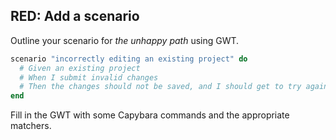 ## RED: Add a scenario


Outline your scenario for *the unhappy path* using GWT.

```ruby
scenario "incorrectly editing an existing project" do
  # Given an existing project
  # When I submit invalid changes
  # Then the changes should not be saved, and I should get to try again
end
```

Fill in the GWT with some Capybara commands and the appropriate matchers.
